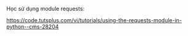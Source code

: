 Học sử dụng module requests:

https://code.tutsplus.com/vi/tutorials/using-the-requests-module-in-python--cms-28204
